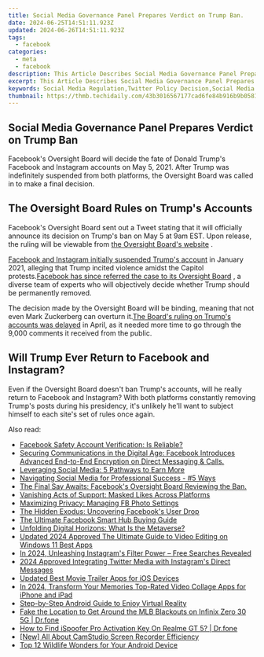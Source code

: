 ```yaml
---
title: Social Media Governance Panel Prepares Verdict on Trump Ban.
date: 2024-06-25T14:51:11.923Z
updated: 2024-06-26T14:51:11.923Z
tags:
  - facebook
categories:
  - meta
  - facebook
description: This Article Describes Social Media Governance Panel Prepares Verdict on Trump Ban.
excerpt: This Article Describes Social Media Governance Panel Prepares Verdict on Trump Ban.
keywords: Social Media Regulation,Twitter Policy Decision,Social Media Governance Discussions,Political Bans on Social Networks,Trump Ban Analysis,Social Media Platform Bans,Panel on Social Networking Rules
thumbnail: https://thmb.techidaily.com/43b3016567177cad6fe84b916b9b05812f511a2dc184d4caf7d23cf42a2ae057.jpg
---
```


## Social Media Governance Panel Prepares Verdict on Trump Ban

 Facebook's Oversight Board will decide the fate of Donald Trump's Facebook and Instagram accounts on May 5, 2021\. After Trump was indefinitely suspended from both platforms, the Oversight Board was called in to make a final decision.

## The Oversight Board Rules on Trump's Accounts

 Facebook's Oversight Board sent out a Tweet stating that it will officially announce its decision on Trump's ban on May 5 at 9am EST. Upon release, the ruling will be viewable from [the Oversight Board's website](https://www.oversightboard.com/news/) .

[Facebook and Instagram initially suspended Trump's account](https://www.makeuseof.com/facebook-instagram-indefinitely-ban-trumps-account/) in January 2021, alleging that Trump incited violence amidst the Capitol protests.[Facebook has since referred the case to its Oversight Board](https://www.makeuseof.com/facebooks-oversight-board-determine-fate-trumps-account/) , a diverse team of experts who will objectively decide whether Trump should be permanently removed.

 The decision made by the Oversight Board will be binding, meaning that not even Mark Zuckerberg can overturn it.[The Board's ruling on Trump's accounts was delayed](https://www.makeuseof.com/facebook-oversight-board-delays-decision-trumps-suspension/) in April, as it needed more time to go through the 9,000 comments it received from the public.

## Will Trump Ever Return to Facebook and Instagram?

 Even if the Oversight Board doesn't ban Trump's accounts, will he really return to Facebook and Instagram? With both platforms constantly removing Trump's posts during his presidency, it's unlikely he'll want to subject himself to each site's set of rules once again.


<ins class="adsbygoogle"
     style="display:block"
     data-ad-format="autorelaxed"
     data-ad-client="ca-pub-7571918770474297"
     data-ad-slot="1223367746"></ins>



<ins class="adsbygoogle"
     style="display:block"
     data-ad-client="ca-pub-7571918770474297"
     data-ad-slot="8358498916"
     data-ad-format="auto"
     data-full-width-responsive="true"></ins>

<span class="atpl-alsoreadstyle">Also read:</span>
<div><ul>
<li><a href="https://facebook.techidaily.com/facebook-safety-account-verification-is-(securityfbcom)-reliable/"><u>Facebook Safety Account Verification: Is <security@fb.com> Reliable?</u></a></li>
<li><a href="https://facebook.techidaily.com/1719150243390-securing-communications-in-the-digital-age-facebook-introduces-advanced-end-to-end-encryption-on-direct-messaging-and-calls/"><u>Securing Communications in the Digital Age: Facebook Introduces Advanced End-to-End Encryption on Direct Messaging & Calls.</u></a></li>
<li><a href="https://facebook.techidaily.com/leveraging-social-media-5-pathways-to-earn-more/"><u>Leveraging Social Media: 5 Pathways to Earn More</u></a></li>
<li><a href="https://facebook.techidaily.com/navigating-social-media-for-professional-success-5-ways/"><u>Navigating Social Media for Professional Success - #5 Ways</u></a></li>
<li><a href="https://facebook.techidaily.com/1719146826714-the-final-say-awaits-facebooks-oversight-board-reviewing-the-ban/"><u>The Final Say Awaits: Facebook's Oversight Board Reviewing the Ban.</u></a></li>
<li><a href="https://facebook.techidaily.com/vanishing-acts-of-support-masked-likes-across-platforms/"><u>Vanishing Acts of Support: Masked Likes Across Platforms</u></a></li>
<li><a href="https://facebook.techidaily.com/maximizing-privacy-managing-fb-photo-settings/"><u>Maximizing Privacy: Managing FB Photo Settings</u></a></li>
<li><a href="https://facebook.techidaily.com/the-hidden-exodus-uncovering-facebooks-user-drop/"><u>The Hidden Exodus: Uncovering Facebook's User Drop</u></a></li>
<li><a href="https://facebook.techidaily.com/the-ultimate-facebook-smart-hub-buying-guide/"><u>The Ultimate Facebook Smart Hub Buying Guide</u></a></li>
<li><a href="https://facebook.techidaily.com/unfolding-digital-horizons-what-is-the-metaverse/"><u>Unfolding Digital Horizons: What Is the Metaverse?</u></a></li>
<li><a href="https://video-content-creator.techidaily.com/updated-2024-approved-the-ultimate-guide-to-video-editing-on-windows-11-best-apps/"><u>Updated 2024 Approved The Ultimate Guide to Video Editing on Windows 11 Best Apps</u></a></li>
<li><a href="https://instagram-clips.techidaily.com/in-2024-unleashing-instagrams-filter-power-free-searches-revealed/"><u>In 2024, Unleashing Instagram's Filter Power – Free Searches Revealed</u></a></li>
<li><a href="https://twitter-clips.techidaily.com/2024-approved-integrating-twitter-media-with-instagrams-direct-messages/"><u>2024 Approved  Integrating Twitter Media with Instagram's Direct Messages</u></a></li>
<li><a href="https://ai-driven-video-production.techidaily.com/updated-best-movie-trailer-apps-for-ios-devices/"><u>Updated Best Movie Trailer Apps for iOS Devices</u></a></li>
<li><a href="https://video-ai-editor.techidaily.com/in-2024-transform-your-memories-top-rated-video-collage-apps-for-iphone-and-ipad/"><u>In 2024, Transform Your Memories Top-Rated Video Collage Apps for iPhone and iPad</u></a></li>
<li><a href="https://extra-lessons.techidaily.com/step-by-step-android-guide-to-enjoy-virtual-reality/"><u>Step-by-Step Android Guide to Enjoy Virtual Reality</u></a></li>
<li><a href="https://fake-location.techidaily.com/fake-the-location-to-get-around-the-mlb-blackouts-on-infinix-zero-30-5g-drfone-by-drfone-virtual-android/"><u>Fake the Location to Get Around the MLB Blackouts on Infinix Zero 30 5G | Dr.fone</u></a></li>
<li><a href="https://fake-location.techidaily.com/how-to-find-ispoofer-pro-activation-key-on-realme-gt-5-drfone-by-drfone-virtual-android/"><u>How to Find iSpoofer Pro Activation Key On Realme GT 5? | Dr.fone</u></a></li>
<li><a href="https://screen-recording.techidaily.com/new-all-about-camstudio-screen-recorder-efficiency/"><u>[New] All About CamStudio Screen Recorder Efficiency</u></a></li>
<li><a href="https://video-capture.techidaily.com/top-12-wildlife-wonders-for-your-android-device/"><u>Top 12 Wildlife Wonders for Your Android Device</u></a></li>
</ul></div>
